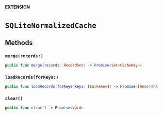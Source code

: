 **EXTENSION**

# `SQLiteNormalizedCache`

## Methods
### `merge(records:)`

```swift
public func merge(records: RecordSet) -> Promise<Set<CacheKey>>
```

### `loadRecords(forKeys:)`

```swift
public func loadRecords(forKeys keys: [CacheKey]) -> Promise<[Record?]>
```

### `clear()`

```swift
public func clear() -> Promise<Void>
```
